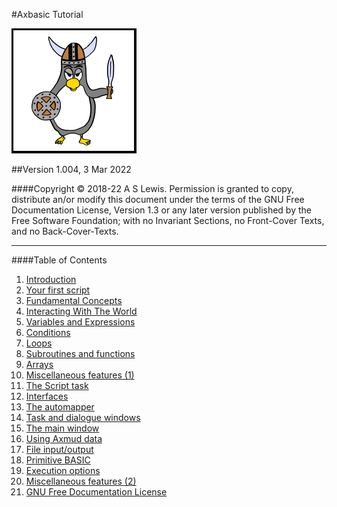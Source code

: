 #Axbasic Tutorial

![Axmud logo](img/index/axmud_logo.png)

##Version 1.004, 3 Mar 2022

####Copyright © 2018-22 A S Lewis. Permission is granted to copy, distribute an/or modify this document under the terms of the GNU Free Documentation License, Version 1.3 or any later version published by the Free Software Foundation; with no Invariant Sections, no Front-Cover Texts, and no Back-Cover-Texts.

---

####Table of Contents

1. [Introduction](ch01.html)
2. [Your first script](ch02.html)
3. [Fundamental Concepts](ch03.html)
4. [Interacting With The World](ch04.html)
5. [Variables and Expressions](ch05.html)
6. [Conditions](ch06.html)
7. [Loops](ch07.html)
8. [Subroutines and functions](ch08.html)
9. [Arrays](ch09.html)
10. [Miscellaneous features (1)](ch10.html)
11. [The Script task](ch11.html)
12. [Interfaces](ch12.html)
13. [The automapper](ch13.html)
14. [Task and dialogue windows](ch14.html)
15. [The main window](ch15.html)
16. [Using Axmud data](ch16.html)
17. [File input/output](ch17.html)
18. [Primitive BASIC](ch18.html)
19. [Execution options](ch19.html)
20. [Miscellaneous features (2)](ch20.html)
21. [GNU Free Documentation License](ch21.html)
